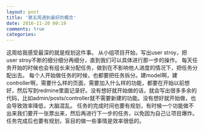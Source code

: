 ```yaml
---
layout: post
title: '第五周遇到最好的概念'
date: 2016-11-20 00:19
comments: true
categories: 
---
```

这周给我感受最深的就是规划这件事。
从小组项目开始，写出user stroy，把user stroy不断的细分细分再细分，直到我们可以具体进行那一步的操作。
每天任务开始的时候也会有组长来分配任务，做到在不影响他人进度的情况下，把任务分配出去。
每个人开始做任务的时候，也都要把任务拆分。建model啊，建controller啊，需要什么样的页面，需要加入什么样的功能，都要在开始以前想好，然后写到redmine里面记录好。没有想好就开始做的话，就会写出很多多余的代码，比如admin/posts/controller就不需要新建的功能。没有想好就开始做，也会导致效率降低，大脑混乱。
任务的完成时间也要有规划，有时候一个功能做不出来我们要开一张票出来，然后再进行下一步的任务，以免因为自己让项目爆炸。
任务完成后也要有规划，盲目的做一些事情是效率很低的。